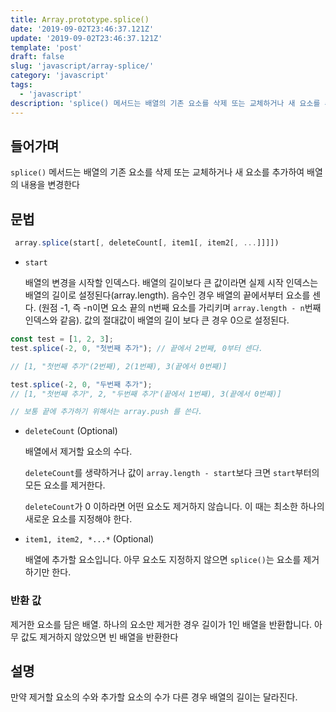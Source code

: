 ```yaml
---
title: Array.prototype.splice()
date: '2019-09-02T23:46:37.121Z'
update: '2019-09-02T23:46:37.121Z'
template: 'post'
draft: false
slug: 'javascript/array-splice/'
category: 'javascript'
tags:
  - 'javascript'
description: 'splice() 메서드는 배열의 기존 요소를 삭제 또는 교체하거나 새 요소를 추가하여 배열의 내용을 변경한다'
---
```


## 들어가며

`splice()` 메서드는 배열의 기존 요소를 삭제 또는 교체하거나 새 요소를 추가하여 배열의 내용을 변경한다

## 문법

```js
 array.splice(start[, deleteCount[, item1[, item2[, ...]]]])
```

- `start`

  배열의 변경을 시작할 인덱스다. 배열의 길이보다 큰 값이라면 실제 시작 인덱스는 배열의 길이로 설정된다(array.length). 음수인 경우 배열의 끝에서부터 요소를 센다. (원점 -1, 즉 -n이면 요소 끝의 n번째 요소를 가리키며 `array.length - n`번째 인덱스와 같음). 값의 절대값이 배열의 길이 보다 큰 경우 0으로 설정된다. 

```js
const test = [1, 2, 3];
test.splice(-2, 0, "첫번째 추가"); // 끝에서 2번째, 0부터 센다.

// [1, "첫번째 추가"(2번째), 2(1번째), 3(끝에서 0번째)]

test.splice(-2, 0, "두번째 추가");
// [1, "첫번째 추가", 2, "두번째 추가"(끝에서 1번째), 3(끝에서 0번째)]

// 보통 끝에 추가하기 위해서는 array.push 를 쓴다. 


```

- `deleteCount` (Optional)

  배열에서 제거할 요소의 수다.

  `deleteCount`를 생략하거나 값이 `array.length - start`보다 크면 `start`부터의 모든 요소를 제거한다.

  `deleteCount`가 0 이하라면 어떤 요소도 제거하지 않습니다. 이 때는 최소한 하나의 새로운 요소를 지정해야 한다.

- `item1, item2, *...*` (Optional)

  배열에 추가할 요소입니다. 아무 요소도 지정하지 않으면 `splice()`는 요소를 제거하기만 한다.

### 반환 값

제거한 요소를 담은 배열. 하나의 요소만 제거한 경우 길이가 1인 배열을 반환합니다. 아무 값도 제거하지 않았으면 빈 배열을 반환한다

## 설명

만약 제거할 요소의 수와 추가할 요소의 수가 다른 경우 배열의 길이는 달라진다.